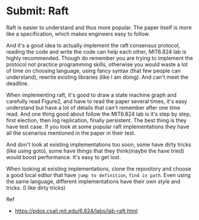 # Submit: Raft

Raft is easier to understand and thus more popular. The paper itself is more like a specification, which
makes engineers easy to follow.

And it's a good idea to actually implement the raft consensus protocol,
reading the code and write the code can help each other, MIT6.824 lab is highly recommended.
Though do remember you are trying to implement the protocol not practice programming skills, otherwise you would waste a lot of time on choosing language, using fancy syntax (that few people can understand), rewrite
existing libraries (like I am doing). And can't meet the deadline. 

When implementing raft, it's good to draw a state machine graph and carefully read Figure2, and have to read
the paper several times, it's easy understand but have a lot of details that can't remember after one time read. And one thing good about follow the MIT6.824 lab is it's step by step, first election, then log replication, finally persistent. The best thing is they have test case. If you look at some popular raft implementations they have all the scenarios mentioned in the paper in their test.

And don't look at existing implementations too soon, some have dirty tricks (like using goto), some have things that they think(maybe the have tried) would boost performance. It's easy to get lost.

When looking at existing implementations, clone the repository and choose a good local editor that have `jump to definition`, `find in path`. Even using the same language, different implementations have their
own style and tricks. (I like dirty tricks)

Ref

- https://pdos.csail.mit.edu/6.824/labs/lab-raft.html
